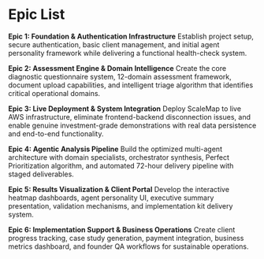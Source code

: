 # Epic List

**Epic 1: Foundation & Authentication Infrastructure**
Establish project setup, secure authentication, basic client management, and initial agent personality framework while delivering a functional health-check system.

**Epic 2: Assessment Engine & Domain Intelligence** 
Create the core diagnostic questionnaire system, 12-domain assessment framework, document upload capabilities, and intelligent triage algorithm that identifies critical operational domains.

**Epic 3: Live Deployment & System Integration**
Deploy ScaleMap to live AWS infrastructure, eliminate frontend-backend disconnection issues, and enable genuine investment-grade demonstrations with real data persistence and end-to-end functionality.

**Epic 4: Agentic Analysis Pipeline**
Build the optimized multi-agent architecture with domain specialists, orchestrator synthesis, Perfect Prioritization algorithm, and automated 72-hour delivery pipeline with staged deliverables.

**Epic 5: Results Visualization & Client Portal**
Develop the interactive heatmap dashboards, agent personality UI, executive summary presentation, validation mechanisms, and implementation kit delivery system.

**Epic 6: Implementation Support & Business Operations**
Create client progress tracking, case study generation, payment integration, business metrics dashboard, and founder QA workflows for sustainable operations.
